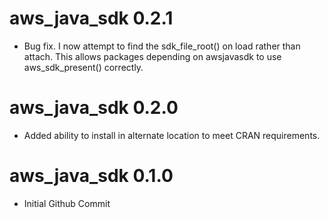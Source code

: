 # aws_java_sdk 0.2.1

* Bug fix.  I now attempt to find the sdk_file_root() on load rather than attach.  This allows packages depending on awsjavasdk to use aws_sdk_present() correctly.

# aws_java_sdk 0.2.0

* Added ability to install in alternate location to meet CRAN requirements.

# aws_java_sdk 0.1.0

* Initial Github Commit